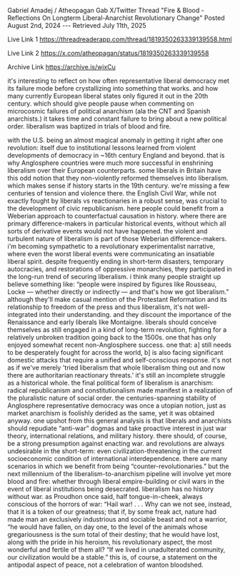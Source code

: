 Gabriel Amadej / Atheopagan Gab X/Twitter Thread 
"Fire & Blood - Reflections On Longterm Liberal-Anarchist Revolutionary Change"
Posted August 2nd, 2024 --- Retrieved July 11th, 2025

Live Link 1 https://threadreaderapp.com/thread/1819350263339139558.html 

Live Link 2 https://x.com/atheopagan/status/1819350263339139558

Archive Link https://archive.is/wjxCu

it's interesting to reflect on how often representative liberal democracy met its failure mode before crystallizing into something that works. and how many currently European liberal states only figured it out in the 20th century.
which should give people pause when commenting on microcosmic failures of political anarchism (ala the CNT and Spanish anarchists.) it takes time and constant failure to bring about a new political order. liberalism was baptized in trials of blood and fire.

with the U.S. being an almost magical anomaly in getting it right after one revolution: itself due to institutional lessons learned from violent developments of democracy in ~16th century England and beyond. that is why Anglosphere countries were much more successful in
enshrining liberalism over their European counterparts. some liberals in Britain have this odd notion that they non-violently reformed themselves into liberalism. which makes sense if history starts in the 19th century. we're missing a few centuries of tension and violence there.
the English Civil War, while not exactly fought by liberals vs reactionaries in a robust sense, was crucial to the development of civic republicanism. here people could benefit from a Weberian approach to counterfactual causation in history.
where there are primary difference-makers in particular historical events, without which all sorts of derivative events would not have happened. the violent and turbulent nature of liberalism is part of those Weberian difference-makers.
i'm becoming sympathetic to a revolutionary experimentalist narrative, where even the worst liberal events were communicating an insatiable liberal spirit. despite frequently ending in short-term disasters, temporary autocracies, and restorations of oppressive monarchies,
they participated in the long-run trend of securing liberalism. i think many people straight up believe something like: “people were inspired by figures like Rousseau, Locke — whether directly or indirectly — and that's how we got liberalism.”
although they'll make casual mention of the Protestant Reformation and its relationship to freedom of the press and thus liberalism, it's not well-integrated into their understanding. and they discount the importance of the Renaissance and early liberals like Montaigne.
liberals should conceive themselves as still engaged in a kind of long-term revolution, fighting for a relatively unbroken tradition going back to the 1500s. one that has only enjoyed somewhat recent non-Anglosphere success. one that:
a] still needs to be desperately fought for across the world, b] is also facing significant domestic attacks that require a unified and self-conscious response. it's not as if we've merely
'tried liberalism that whole liberalism thing out and now there are authoritarian reactionary threats.' it's still an incomplete struggle as a historical whole. the final political form of liberalism is anarchism: radical republicanism and constitutionalism made manifest in
a realization of the pluralistic nature of social order. the centuries-spanning stability of Anglosphere representative democracy was once a utopian notion, just as market anarchism is foolishly derided as the same, yet it was obtained anyway.
one upshot from this general analysis is that liberals and anarchists should repudiate “anti-war” dogmas and take proactive interest in just war theory, international relations, and military history. there should, of course, be a strong presumption against enacting war.
and revolutions are always undesirable in the short-term: even civilization-threatening in the current socioeconomic condition of international interdependence. there are many scenarios in which we benefit from being “counter-revolutionaries.”
but the next millennium of the liberalism-to-anarchism pipeline will involve yet more blood and fire: whether through liberal empire-building or civil wars in the event of liberal institutions being desecrated. liberalism has no history without war.
as Proudhon once said, half tongue-in-cheek, always conscious of the horrors of war: “Hail war! . . . Why can we not see, instead, that it is a token of our greatness; that if, by some freak act, nature had made man an exclusively industrious and sociable beast and not a warrior,
“he would have fallen, on day one, to the level of the animals whose gregariousness is the sum total of their destiny; that he would have lost, along with the pride in his heroism, his revolutionary aspect, the most wonderful and fertile of them all?
“If we lived in unadulterated community, our civilization would be a stable.” this is, of course, a statement on the antipodal aspect of peace, not a celebration of wanton bloodshed.
